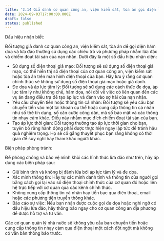 ```yaml
---
title: '2.14 Giả danh cơ quan công an, viện kiểm sát, tòa án gọi điện lừa đảo'
date: 2024-09-03T17:00:00.000Z
draft: false
status: published
---
```


Dấu hiệu nhận biết:

Đối tượng giả danh cơ quan công an, viện kiểm sát, tòa án để gọi điện hăm dọa và lừa đảo thường sử dụng các chiêu trò và phương pháp nhằm lừa đảo và chiếm đoạt tài sản của nạn nhân. Dưới đây là một số dấu hiệu nhận diện:

* Sử dụng số điện thoại giả mạo: Đối tượng sẽ sử dụng số điện thoại giả mạo, có thể hiển thị số điện thoại của cơ quan công an, viện kiểm sát hoặc tòa án trên màn hình điện thoại của bạn. Hãy lưu ý rằng cơ quan chính thức sẽ không sử dụng số điện thoại giả mạo hoặc giả danh.
* Đe dọa và áp lực tâm lý: Đối tượng sẽ sử dụng các cách thức đe dọa, áp lực tâm lý như khống chế, hăm dọa, nói dối về việc có liên quan đến các vụ án đang điều tra để tạo áp lực và đánh vào sợ hãi của nạn nhân.
* Yêu cầu chuyển tiền hoặc thông tin cá nhân: Đối tượng sẽ yêu cầu bạn chuyển tiền vào một tài khoản cụ thể hoặc cung cấp thông tin cá nhân như số thẻ tín dụng, số căn cước công dân, mã số bảo mật và các thông tin nhạy cảm khác. Điều này nhằm mục đích chiếm đoạt tài sản của bạn.
* Tạo áp lực thời gian: Đối tượng thường tạo áp lực thời gian cho bạn, tuyên bố rằng hành động phải được thực hiện ngay lập tức để tránh hậu quả nghiêm trọng. Họ sẽ cố gắng thuyết phục bạn rằng không có thời gian để suy nghĩ hay tham khảo người khác.

Biện pháp phòng tránh:

Để phòng chống và bảo vệ mình khỏi các hình thức lừa đảo như trên, hãy áp dụng các biện pháp sau:

* Giữ bình tĩnh và không bị đánh lừa bởi áp lực tâm lý và đe dọa.
* Xác minh thông tin: Hãy tự xác minh danh tính và thông tin của người gọi bằng cách gọi lại vào số điện thoại chính thức của cơ quan đó hoặc liên hệ trực tiếp với cơ quan qua các kênh chính thức.
* Không cung cấp thông tin cá nhân hay tiền bạc qua điện thoại, email hoặc các phương tiện truyền thông khác.
* Báo cáo sự việc: Nếu bạn nhận được cuộc gọi đe dọa hoặc nghi ngờ có dấu hiệu lừa đảo, hãy thông báo ngay cho cơ quan công an địa phương để được hỗ trợ và tư vấn.

Các cơ quan quản lý nhà nước sẽ không yêu cầu bạn chuyển tiền hoặc cung cấp thông tin nhạy cảm qua điện thoại một cách đột ngột mà không có văn bản thông báo trước.
